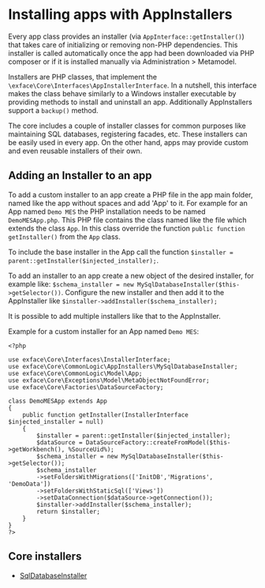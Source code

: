 # Installing apps with AppInstallers

Every app class provides an installer (via `AppInterface::getInstaller()`) that takes care of initializing or removing non-PHP dependencies. This installer is called automatically once the app had been downloaded via PHP composer or if it is installed manually via Administration > Metamodel.

Installers are PHP classes, that implement the `\exface\Core\Interfaces\AppInstallerInterface`. In a nutshell, this interface makes the class behave similarly to a Windows installer executable by providing methods to install and uninstall an app. Additionally AppInstallers support a `backup()` method.

The core includes a couple of installer classes for common purposes like maintaining SQL databases, registering facades, etc. These installers can be easily used in every app. On the other hand, apps may provide custom and even reusable installers of their own.

## Adding an Installer to an app

To add a custom installer to an app create a PHP file in the app main folder, named like the app without spaces and add 'App' to it. For example for an App named `Demo MES` the PHP installation needs to be named `DemoMESApp.php`.
This PHP file contains the class named like the file which extends the class `App`. In this class override the function `public function getInstaller()` from the `App` class.

To include the base installer in the App call the function `$installer = parent::getInstaller($injected_installer);`.

To add an installer to an app create a new object of the desired installer, for example like: `$schema_installer = new MySqlDatabaseInstaller($this->getSelector())`.
Configure the new installer and then add it to the AppInstaller like
`$installer->addInstaller($schema_installer);`

It is possible to add multiple installers like that to the AppInstaller.

Example for a custom installer for an App named `Demo MES`:

	<?php
		
	use exface\Core\Interfaces\InstallerInterface;
	use exface\Core\CommonLogic\AppInstallers\MySqlDatabaseInstaller;
	use exface\Core\CommonLogic\Model\App;
	use exface\Core\Exceptions\Model\MetaObjectNotFoundError;
	use exface\Core\Factories\DataSourceFactory;
	
	class DemoMESApp extends App
	{
	    public function getInstaller(InstallerInterface $injected_installer = null)
	    {
	        $installer = parent::getInstaller($injected_installer);        
	        $dataSource = DataSourceFactory::createFromModel($this->getWorkbench(), %SourceUid%);        
	        $schema_installer = new MySqlDatabaseInstaller($this->getSelector());
	        $schema_installer
	        ->setFoldersWithMigrations(['InitDB','Migrations', 'DemoData'])
	        ->setFoldersWithStaticSql(['Views'])
	        ->setDataConnection($dataSource->getConnection());
	        $installer->addInstaller($schema_installer);
	        return $installer;
	    }
	}
	?>

## Core installers

- [SqlDatabaseInstaller](sql_database_installer.md)


